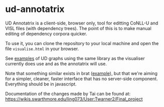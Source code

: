 # ud-annotatrix

UD Annotatrix is a client-side, browser only, tool for editting CoNLL-U and VISL files (with dependency trees).  The point of this is to make manual editing of dependency corpora quicker.

To use it, you can clone the repository to your local machine and open the file `visualise.html` in your browser.

See [examples](http://universaldependencies.org/kk/dep/conj.html) of UD graphs using the same library as the visualiser currently does use and as the annotatrix will use.

Note that something similar exists in brat ([example](http://kazcorpus.kz/brat1/#/_qq01/_qq_005_109)), but that we're aiming for a simpler, cleaner, faster interface that has no server-side component.  Everything should be in javascript.

Documentation of the changes made by Tai can be found at: https://wikis.swarthmore.edu/ling073/User:Twarner2/Final_project
